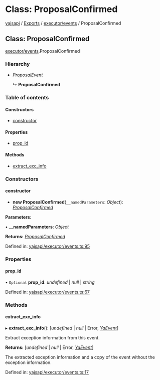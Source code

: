 # Class: ProposalConfirmed

[yajsapi](../yajsapi.md) / [Exports](../modules/) / [executor/events](../modules/executor_events.md) / ProposalConfirmed

## Class: ProposalConfirmed

[executor/events](../modules/executor_events.md).ProposalConfirmed

### Hierarchy

* _ProposalEvent_

  ↳ **ProposalConfirmed**

### Table of contents

#### Constructors

* [constructor](executor_events.proposalconfirmed.md#constructor)

#### Properties

* [prop\_id](executor_events.proposalconfirmed.md#prop_id)

#### Methods

* [extract\_exc\_info](executor_events.proposalconfirmed.md#extract_exc_info)

### Constructors

#### constructor

+ **new ProposalConfirmed**\(`__namedParameters`: _Object_\): [_ProposalConfirmed_](executor_events.proposalconfirmed.md)

**Parameters:**

• **\_\_namedParameters**: _Object_

**Returns:** [_ProposalConfirmed_](executor_events.proposalconfirmed.md)

Defined in: [yajsapi/executor/events.ts:95](https://github.com/golemfactory/yajsapi/blob/289a25a/yajsapi/executor/events.ts#L95)

### Properties

#### prop\_id

• `Optional` **prop\_id**: _undefined_ \| _null_ \| _string_

Defined in: [yajsapi/executor/events.ts:67](https://github.com/golemfactory/yajsapi/blob/289a25a/yajsapi/executor/events.ts#L67)

### Methods

#### extract\_exc\_info

▸ **extract\_exc\_info**\(\): \[_undefined_ \| _null_ \| Error, [_YaEvent_](executor_events.yaevent.md)\]

Extract exception information from this event.

**Returns:** \[_undefined_ \| _null_ \| Error, [_YaEvent_](executor_events.yaevent.md)\]

The extracted exception information and a copy of the event without the exception information.

Defined in: [yajsapi/executor/events.ts:17](https://github.com/golemfactory/yajsapi/blob/289a25a/yajsapi/executor/events.ts#L17)

